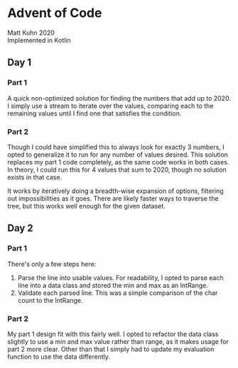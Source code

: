 # Advent of Code
Matt Kuhn 2020
<br>Implemented in Kotlin

## Day 1
### Part 1
A quick non-optimized solution for finding the numbers that add up to 2020.
I simply use a stream to iterate over the values, comparing each to the remaining values until I find one that satisfies the condition.

### Part 2
Though I could have simplified this to always look for exactly 3 numbers, 
I opted to generalize it to run for any number of values desired. 
This solution replaces my part 1 code completely, as the same code works in both cases. In theory,
I could run this for 4 values that sum to 2020, though no solution exists in that case.

It works by iteratively doing a breadth-wise expansion of options, 
filtering out impossibilities as it goes. There are likely faster ways to traverse the
tree, but this works well enough for the given dataset.

## Day 2
### Part 1
There's only a few steps here:
1. Parse the line into usable values. For readability, I opted to parse each line into a data 
class and stored the min and max as an IntRange.
2. Validate each parsed line. This was a simple comparison of the char count to the IntRange.

### Part 2
My part 1 design fit with this fairly well. I opted to refactor the data class
slightly to use a min and max value rather than range, as it makes usage for part 2
more clear. Other than that I simply had to update my evaluation function to use
the data differently.
